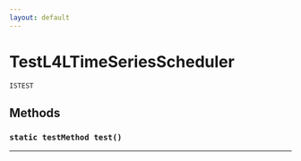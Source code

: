 ```yaml
---
layout: default
---
```

# TestL4LTimeSeriesScheduler

`ISTEST`
## Methods
### `static testMethod test()`
---
